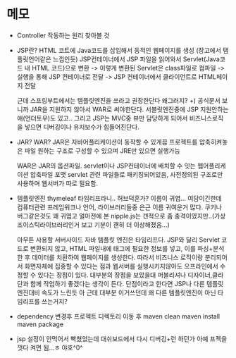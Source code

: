 # 메모

- Controller 작동하는 원리 찾아볼 것

- JSP란?
    HTML 코트에 Java코드를 삽입해서 동적인 웹페이지를 생성
    (장고에서 탬플릿언어같은 느낌인듯)
    JSP컨테이너에서 JSP 파일을 읽어와서 Servlet(Java코드 내 HTML 코드)으로 변환 -> 이렇게 변환된 Servlet은 class파일로 컴파일 -> 실행을 통해 JSP 컨테이너로 전달 -> JSP 컨테이너에서 클라이언트로 HTML페이지 전달

    근데 스프링부트에서는 템플릿엔진을 쓰라고 권장한단다 왜그러지?
    +) 공식문서 보니까 JAR을 지원하지 않아서 WAR로 써야한단다.
    서블릿엔진중에 JSP 지원안하는애(언더토우)도 있고.. 
    그리고 JSP는 MVC중 뷰만 담당하게 되어서 비즈니스로직을 넣으면 디버깅이나 유지보수가 힘들어진단다.

- JAR? WAR?
    JAR은 자바어플리케이션이 동작할 수 있게끔 프로젝트를 압축히켜놓은 파일
    원하는 구조로 구성할 수 있으며 JRE만 있으면 실행가능

    WAR은 JAR의 옵션파일.
    servlet이나 JSP컨테이너에 배치할 수 잇는 웹어플리케이션 압축파일 포맷
    servlet 관련 파일들로 패키징되어있음, 사전정의된 구조로만 사용하며 웹서버가 따로 필요함. 

- 템플릿엔진 
    thymeleaf 타임리프라니.. 허브덕훈가? 이름이 귀엽... 여담이긴한데 컴퓨터관련 프레임워크나 언어, 라이브러리들중 은근 이름 귀여운거 많다. 쿠키나 버그같은것도 꽤 귀엽고 얼마전에 본 nipple.js는 갠적으로 좀 충격이였지만..(가상조이스틱라이브러리인거 보고 기분이 괜히 더 이상해졌음...)

    아무튼 사용할 서버사이드 자바 템플릿 엔진은 타임리프다.
    JSP와 달리 Servlet 코드로 변환되지 않고, HTML 파일내에 태그에 필요한 정보를 넣고, 이를 파싱+분석한 후 데이터를 치환하여 웹페이지를 생성한다. 
    따라서 비즈니스 로직이랑 분리되어서 화면자체에 집중할 수 있다는 점과
    웹서버를 실행시키지않아도 오프라인에서 수정할 수 있다는 장점이 있다.
    대부분의 장점을 보았을대 퍼블리셔나 디자이너,클라단과 함께 작업하기 좋겠다는 생각이 든다.
    단점이라고 한다면 JSP나 다른 템플릿 엔진대비 속도가 느린듯
    아 근데 대부분 이거쓰던데 왜 다른 템플릿엔진이 아닌 타임리프를 쓰는거지?

- dependency 변경후 
프로젝트 디렉토리 이동 후 
maven clean
maven install 
maven package

- jsp 설정이 안먹어서 빡쳤었는데
대쉬보드에서 다시 디버깅+런 하던가 아예 프젝을 껏다 켜면 됨...ㅎ 야호^0^